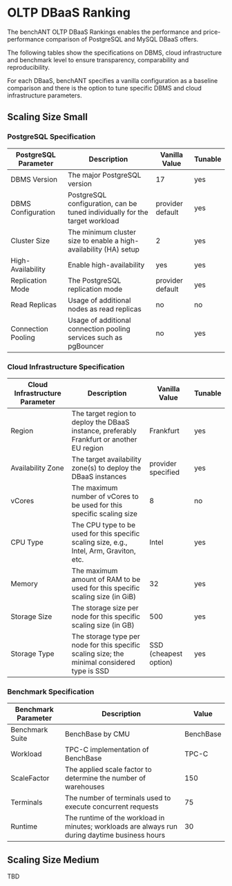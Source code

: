 # OLTP DBaaS Ranking

The benchANT OLTP DBaaS Rankings enables the performance and price-performance comparison of PostgreSQL and MySQL DBaaS offers. 

The following tables show the specifications on DBMS, cloud infrastructure and benchmark level to ensure transparency, comparability and reproducibility. 

For each DBaaS, benchANT specifies a vanilla configuration as a baseline comparison and there is the option to tune specific DBMS and cloud infrastructure parameters.


## Scaling Size Small 

### PostgreSQL Specification
| PostgreSQL Parameter | Description                                                      | Vanilla Value     | Tunable |
|-----------------------|------------------------------------------------------------------|-------------------|----------|
| DBMS Version          | The major PostgreSQL version                                     | 17                | yes      |
| DBMS Configuration    | PostgreSQL configuration, can be tuned individually for the target workload | provider default  | yes      |
| Cluster Size          | The minimum cluster size to enable a high-availability (HA) setup | 2                 | yes      |
| High-Availability     | Enable high-availability                                          | yes               | yes      |
| Replication Mode      | The PostgreSQL replication mode                                  | provider default  | yes      |
| Read Replicas         | Usage of additional nodes as read replicas                       | no                | no       |
| Connection Pooling    | Usage of additional connection pooling services such as pgBouncer | no                | yes      |


### Cloud Infrastructure Specification

| Cloud Infrastructure Parameter | Description                                                                                       | Vanilla Value           | Tunable |
|--------------------------------|---------------------------------------------------------------------------------------------------|--------------------------|----------|
| Region                         | The target region to deploy the DBaaS instance, preferably Frankfurt or another EU region         | Frankfurt                | yes      |
| Availability Zone              | The target availability zone(s) to deploy the DBaaS instances                                     | provider specified        | yes      |
| vCores                         | The maximum number of vCores to be used for this specific scaling size                            | 8                        | no       |
| CPU Type                       | The CPU type to be used for this specific scaling size, e.g., Intel, Arm, Graviton, etc.          | Intel                    | yes      |
| Memory                         | The maximum amount of RAM to be used for this specific scaling size (in GiB)                      | 32                       | yes      |
| Storage Size                   | The storage size per node for this specific scaling size (in GB)                                  | 500                      | yes      |
| Storage Type                   | The storage type per node for this specific scaling size; the minimal considered type is SSD       | SSD (cheapest option)     | yes      |


### Benchmark Specification

| Benchmark Parameter | Description                                                                 | Value     |
|----------------------|------------------------------------------------------------------------------|-----------|
| Benchmark Suite      | BenchBase by CMU                                                             | BenchBase |
| Workload             | TPC-C implementation of BenchBase                                            | TPC-C     |
| ScaleFactor          | The applied scale factor to determine the number of warehouses               | 150       |
| Terminals            | The number of terminals used to execute concurrent requests                  | 75        |
| Runtime              | The runtime of the workload in minutes; workloads are always run during daytime business hours | 30        |


## Scaling Size Medium

TBD